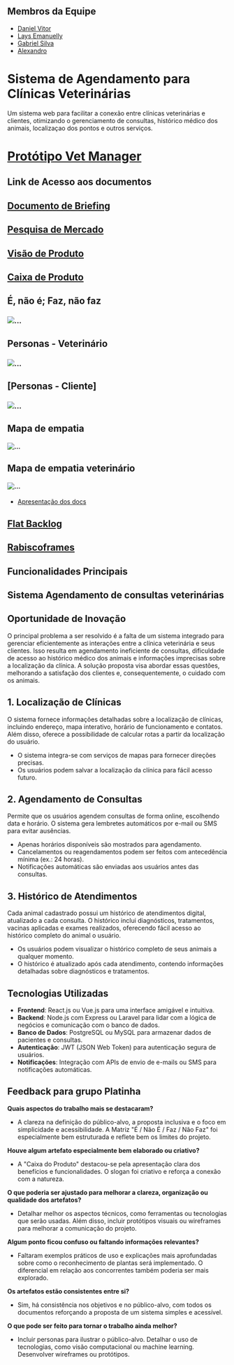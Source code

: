 
## Membros da Equipe
- [Daniel Vitor](https://github.com/DanielVbrn)
- [Lays Emanuelly](https://github.com/Luna0812y)
- [Gabriel Silva](https://github.com/gabrielsilva18)
- [Alexandro](https://github.com/alexsousadev)


# Sistema de Agendamento para Clínicas Veterinárias

Um sistema web para facilitar a conexão entre clínicas veterinárias e clientes, otimizando o gerenciamento de consultas, histórico médico dos animais, localizaçao dos pontos e outros serviços.

# [Protótipo Vet Manager](VetManagerApp.png)

## Link de Acesso aos documentos
## [Documento de Briefing](https://drive.google.com/file/d/15HTNymbFcvDxRjP63Tq_z-yHdE-zTSDF/view?usp=sharing)

## [Pesquisa de Mercado](https://docs.google.com/document/d/1lCCMojjquxKQT4k0D8KpUyF6PtUatqPs3key4eGE8hw/edit?usp=sharing)

## [Visão de Produto](https://docs.google.com/document/d/1gh3GnVZcuYzbSBvyWBlQW6zibxuJ-QOpZK-WQuv2bdY/edit?usp=sharing)

## [Caixa de Produto](https://drive.google.com/file/d/1yxuDkThRMO4hvplmUB8m3kB-naMFU5Xk/view?usp=drivesdk)


## É, não é; Faz, não faz
### ![...](./e_nao_e_faz_nao_faz.jpeg)

## Personas - Veterinário
### ![...](persona_1.png)

## [Personas - Cliente]
### ![...](persona_2.png)




## Mapa de empatia
#### ![...](/modelo_de_empatia.png)

## Mapa de empatia veterinário
#### ![...](/modelo_empatia_veterinario.png)


* [Apresentação dos docs](https://drive.google.com/file/d/1-SdumdmHeCz0WoGGCYhUxTLh8-UKw1bK/view?usp=sharing)


## [Flat Backlog](https://docs.google.com/spreadsheets/d/1rVyVykaWzLVxYhX7EuYU2xlfCrwZKKaB95fryFuRnaw/edit?usp=sharing)

## [Rabiscoframes](https://drive.google.com/file/d/1yN29kU1YrpYYd9VAKOGTUN6D5LeRXPeH/view?usp=drivesdk)

## Funcionalidades Principais
## Sistema Agendamento de consultas veterinárias

## Oportunidade de Inovação

O principal problema a ser resolvido é a falta de um sistema integrado para gerenciar eficientemente as interações entre a clínica veterinária e seus clientes. Isso resulta em agendamento ineficiente de consultas, dificuldade de acesso ao histórico médico dos animais e informações imprecisas sobre a localização da clínica. A solução proposta visa abordar essas questões, melhorando a satisfação dos clientes e, consequentemente, o cuidado com os animais.

## 1. Localização de Clínicas

O sistema fornece informações detalhadas sobre a localização de clínicas, incluindo endereço, mapa interativo, horário de funcionamento e contatos. Além disso, oferece a possibilidade de calcular rotas a partir da localização do usuário.

- O sistema integra-se com serviços de mapas para fornecer direções precisas.
- Os usuários podem salvar a localização da clínica para fácil acesso futuro.

## 2. Agendamento de Consultas

Permite que os usuários agendem consultas de forma online, escolhendo data e horário. O sistema gera lembretes automáticos por e-mail ou SMS para evitar ausências.

- Apenas horários disponíveis são mostrados para agendamento.
- Cancelamentos ou reagendamentos podem ser feitos com antecedência mínima (ex.: 24 horas).
- Notificações automáticas são enviadas aos usuários antes das consultas.

## 3. Histórico de Atendimentos

Cada animal cadastrado possui um histórico de atendimentos digital, atualizado a cada consulta. O histórico inclui diagnósticos, tratamentos, vacinas aplicadas e exames realizados, oferecendo fácil acesso ao histórico completo do animal o usuário.

- Os usuários podem visualizar o histórico completo de seus animais a qualquer momento.
- O histórico é atualizado após cada atendimento, contendo informações detalhadas sobre diagnósticos e tratamentos.

## Tecnologias Utilizadas

- **Frontend**: React.js ou Vue.js para uma interface amigável e intuitiva.
- **Backend**: Node.js com Express ou Laravel para lidar com a lógica de negócios e comunicação com o banco de dados.
- **Banco de Dados**: PostgreSQL ou MySQL para armazenar dados de pacientes e consultas.
- **Autenticação**: JWT (JSON Web Token) para autenticação segura de usuários.
- **Notificações**: Integração com APIs de envio de e-mails ou SMS para notificações automáticas.


## Feedback para grupo Platinha

**Quais aspectos do trabalho mais se destacaram?**
- A clareza na definição do público-alvo, a proposta inclusiva e o foco em simplicidade e acessibilidade. A Matriz "É / Não É / Faz / Não Faz" foi especialmente bem estruturada e reflete bem os limites do projeto.

**Houve algum artefato especialmente bem elaborado ou criativo?**
- A "Caixa do Produto" destacou-se pela apresentação clara dos benefícios e funcionalidades. O slogan foi criativo e reforça a conexão com a natureza.

**O que poderia ser ajustado para melhorar a clareza, organização ou qualidade dos artefatos?**
- Detalhar melhor os aspectos técnicos, como ferramentas ou tecnologias que serão usadas. Além disso, incluir protótipos visuais ou wireframes para melhorar a comunicação do projeto.

**Algum ponto ficou confuso ou faltando informações relevantes?**
- Faltaram exemplos práticos de uso e explicações mais aprofundadas sobre como o reconhecimento de plantas será implementado. O diferencial em relação aos concorrentes também poderia ser mais explorado.

**Os artefatos estão consistentes entre si?**
- Sim, há consistência nos objetivos e no público-alvo, com todos os documentos reforçando a proposta de um sistema simples e acessível.

**O que pode ser feito para tornar o trabalho ainda melhor?**
- Incluir personas para ilustrar o público-alvo.
Detalhar o uso de tecnologias, como visão computacional ou machine learning.
Desenvolver wireframes ou protótipos.
